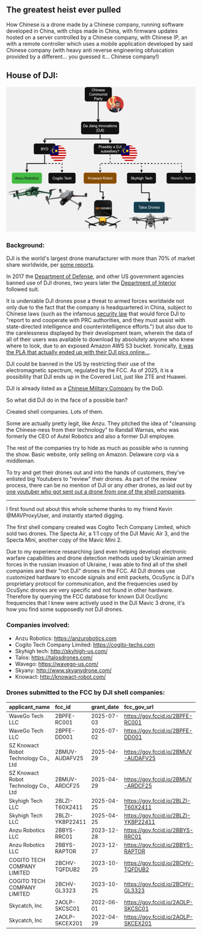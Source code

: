 ## The greatest heist ever pulled

How Chinese is a drone made by a Chinese company, running software developed in China, with chips made in China, with firmware updates hosted on a server controlled by a Chinese company, with Chinese IP, an with a remote controller which uses a mobile application developed by said Chinese company (with heavy anti reverse engineering obfuscation provided by a different... you guessed it... Chinese company!)

## House of DJI:

![](./house-of-dji.png)

### Background:

DJI is the world's largest drone manufacturer with more than 70% of market share worldwide, per [some reports](https://blog.bccresearch.com/top-10-companies-leading-the-drone-technology-market).

In 2017 the [Department of Defense](https://www.defenseone.com/technology/2017/08/us-army-just-ordered-soldiers-stop-using-drones-chinas-dji/139999/?oref=defense_one_breaking_nl), and other US government agencies banned use of DJI drones, two years later the [Department of Interior](https://www.commercialuavnews.com/security/dji-drones-grounded-department-of-the-interior) followed suit.

It is undeniable DJI drones pose a threat to armed forces worldwide not only due to the fact that the company is headquartered in China, subject to Chinese laws (such as the infamous [security law](https://www.cna.org/quick-looks/2023/chinas-national-security-laws-implications-beyond-borders) that would force DJI to "report to and cooperate with PRC authorities, and they must assist with state-directed intelligence and counterintelligence efforts.") but also due to the carelessness displayed by their development team, wherein the data of all of their users was available to download by absolutely anyone who knew where to look, due to an exposed Amazon AWS S3 bucket. Ironically, [it was the PLA that actually ended up with their DJI pics online...](https://x.com/d0tslash/status/1766715841456779685).

DJI could be banned in the US by restricting their use of the electromagnetic spectrum, regulated by the FCC. As of 2025, it is a possibility that DJI ends up in the Covered List, just like ZTE and Huawei.

DJI is already listed as a [Chinese Military Company](https://media.defense.gov/2022/Oct/05/2003091659/-1/-1/0/1260HCOMPANIES.PDF) by the DoD.

So what did DJI do in the face of a possible ban?

Created shell companies. Lots of them.

Some are actually pretty legit, like Anzu. They pitched the idea of "cleansing the Chinese-ness from their technology" to Randall Warnas, who was formerly the CEO of Autel Robotics and also a former DJI employee.

The rest of the companies try to hide as much as possible who is running the show. Basic website, only selling on Amazon. Delaware corp via a middleman. 

To try and get their drones out and into the hands of customers, they've enlisted big Youtubers to "review" their drones. As part of the review process, there can be no mention of DJI or any other drones, as laid out by [one youtuber who got sent out a drone from one of the shell companies](https://www.theverge.com/report/714103/dji-skyrover-x1-evade-ban-amazon).

---

I first found out about this whole scheme thanks to my friend Kevin @MAVProxyUser, and instantly started digging.

The first shell company created was Cogito Tech Company Limited, which sold two drones. The Specta Air, a 1:1 copy of the DJI Mavic Air 3, and the Specta Mini, another copy of the Mavic Mini 2.

Due to my experience researching (and even helping develop) electronic warfare capabilities and drone detection methods used by Ukrainian armed forces in the russian invasion of Ukraine, I was able to find all of the shell companies and their "not DJI" drones in the FCC. All DJI drones use customized hardware to encode signals and emit packets, OcuSync is DJI's proprietary protocol for communication, and the frequencies used by OcuSync drones are very specific and not found in other hardware. Therefore by querying the FCC database for known DJI OcuSync frequencies that I knew were actively used in the DJI Mavic 3 drone, it's how you find some supposedly not DJI drones.

### Companies involved:

- Anzu Robotics: https://anzurobotics.com
- Cogito Tech Company Limited: https://cogito-techs.com
- Skyhigh tech: http://skyhigh-us.com/
- Talos: https://talosdrones.com/
- Wavego: https://wavego-us.com/
- Skyany: http://www.skyanydrone.com/
- Knowact: http://knowact-robot.com/

### Drones submitted to the FCC by DJI shell companies:

| applicant_name                       | fcc_id          | grant_date   | fcc_gov_url                          |
|:-------------------------------------|:----------------|:-------------|:-------------------------------------|
| WaveGo Tech LLC                      | 2BPFE-RC001     | 2025-07-03   | https://gov.fccid.io/2BPFE-RC001     |
| WaveGo Tech LLC                      | 2BPFE-DD001     | 2025-07-02   | https://gov.fccid.io/2BPFE-DD001     |
| SZ Knowact Robot Technology Co., Ltd | 2BMUV-AUDAFV25  | 2025-04-29   | https://gov.fccid.io/2BMUV-AUDAFV25  |
| SZ Knowact Robot Technology Co., Ltd | 2BMUV-ARDCF25   | 2025-04-29   | https://gov.fccid.io/2BMUV-ARDCF25   |
| Skyhigh Tech LLC                     | 2BLZI-T60X2411  | 2025-04-25   | https://gov.fccid.io/2BLZI-T60X2411  |
| Skyhigh Tech LLC                     | 2BLZI-YKBP22411 | 2025-04-25   | https://gov.fccid.io/2BLZI-YKBP22411 |
| Anzu Robotics LLC                    | 2BBYS-RRC01     | 2023-12-28   | https://gov.fccid.io/2BBYS-RRC01     |
| Anzu Robotics LLC                    | 2BBYS-RAPTOR    | 2023-12-27   | https://gov.fccid.io/2BBYS-RAPTOR    |
| COGITO TECH COMPANY LIMITED          | 2BCHV-TQFDUB2   | 2023-10-25   | https://gov.fccid.io/2BCHV-TQFDUB2   |
| COGITO TECH COMPANY LIMITED          | 2BCHV-GL3323    | 2023-10-25   | https://gov.fccid.io/2BCHV-GL3323    |
| Skycatch, Inc                        | 2AOLP-SKCSC01   | 2022-06-01   | https://gov.fccid.io/2AOLP-SKCSC01   |
| Skycatch, Inc                        | 2AOLP-SKCEX201  | 2022-04-29   | https://gov.fccid.io/2AOLP-SKCEX201  |